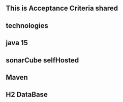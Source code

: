 ## This is Acceptance Criteria shared
## technologies
## java 15
## sonarCube selfHosted
## Maven
## H2 DataBase